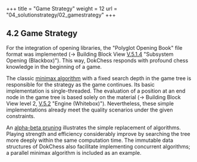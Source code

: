 +++
title = "Game Strategy"
weight = 12
url = "04_solutionstrategy/02_gamestrategy"
+++

## 4.2 Game Strategy

For the integration of opening libraries, the "Polyglot Opening Book" file format was implemented (→ Building Block View [V.5.1.4](#section-v-5-1-4) "Subsystem Opening (Blackbox)").
This way, DokChess responds with profound chess knowledge in the beginning of a game.

The classic [minimax algorithm](https://en.wikipedia.org/wiki/Minimax) with a fixed search depth in the game tree is responsible for the strategy as the game continues.
Its basic implementation is single-threaded.
The evaluation of a position at an end node in the game tree is based solely on the material (→ Building Block View level 2, [V.5.2](#section-v-5-2) "Engine (Whitebox)").
Nevertheless, these simple implementations already meet the quality scenarios under the given constraints.

An [alpha-beta pruning](https://en.wikipedia.org/wiki/Alpha–beta_pruning) illustrates the simple replacement of algorithms.
Playing strength and efficiency considerably improve by searching the tree more deeply within the same computation time.
The immutable data structures of DokChess also facilitate implementing concurrent algorithms; a parallel minimax algorithm is included as an example.
